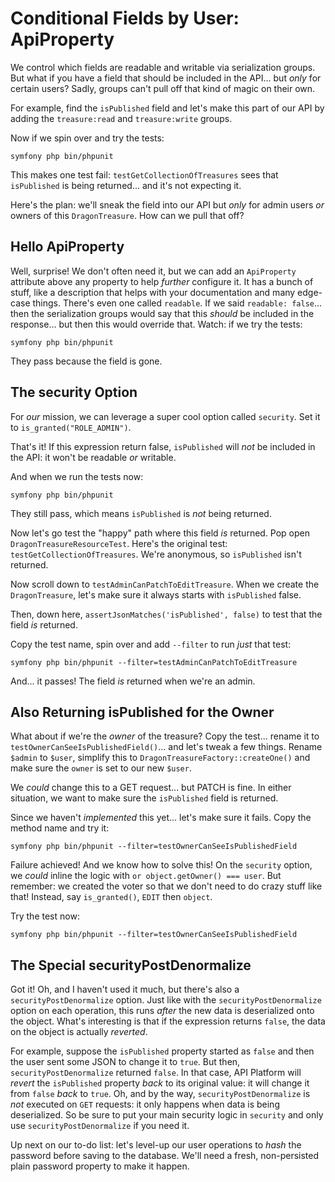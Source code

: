 # Conditional Fields by User: ApiProperty

We control which fields are readable and writable via
serialization groups. But what if you have a field that should be included in the
API... but *only* for certain users? Sadly, groups can't pull off that kind of
magic on their own.

For example, find the `isPublished` field and let's make this part of our API by
adding the `treasure:read` and `treasure:write` groups.

Now if we spin over and try the tests:

```terminal-silent
symfony php bin/phpunit
```

This makes one test fail: `testGetCollectionOfTreasures` sees that `isPublished`
is being returned... and it's not expecting it.

Here's the plan: we'll sneak the field into our API but *only* for admin
users *or* owners of this `DragonTreasure`. How can we pull that off?

## Hello ApiProperty

Well, surprise! We don't often need it, but we can add an `ApiProperty` attribute
above any property to help *further* configure it. It has a bunch of
stuff, like a description that helps with your documentation
and many edge-case things. There's even one called `readable`. If we said
`readable: false`... then the serialization groups would say that this *should*
be included in the response... but then this would override that. Watch: if we try
the tests:

```terminal-silent
symfony php bin/phpunit
```

They pass because the field is gone.

## The security Option

For *our* mission, we can leverage a super cool option called `security`. Set it
to `is_granted("ROLE_ADMIN")`.

That's it! If this expression return false, `isPublished` will *not* be included
in the API: it won't be readable *or* writable.

And when we run the tests now:

```terminal-silent
symfony php bin/phpunit
```

They still pass, which means `isPublished` is *not* being returned. 

Now let's go test the "happy" path where this field *is* returned. Pop open
`DragonTreasureResourceTest`. Here's the original test: `testGetCollectionOfTreasures`.
We're anonymous, so `isPublished` isn't returned.

Now scroll down to `testAdminCanPatchToEditTreasure`. When we create the
`DragonTreasure`, let's make sure it always starts with `isPublished` false.

Then, down here, `assertJsonMatches('isPublished', false)` to test that the
field *is* returned.

Copy the test name, spin over and add `--filter` to run *just* that test:

```terminal-silent
symfony php bin/phpunit --filter=testAdminCanPatchToEditTreasure
```

And... it passes! The field *is* returned when we're an admin.

## Also Returning isPublished for the Owner

What about if we're the *owner* of the treasure? Copy the test... rename it
to `testOwnerCanSeeIsPublishedField()`... and let's tweak a few things.
Rename `$admin` to `$user`, simplify this to
`DragonTreasureFactory::createOne()` and make sure the `owner` is set to our new
`$user`.

We *could* change this to a GET request... but PATCH is fine. In either situation,
we want to make sure the `isPublished` field is returned.

Since we haven't *implemented* this yet... let's make sure it fails. Copy the
method name and try it:

```terminal-silent
symfony php bin/phpunit --filter=testOwnerCanSeeIsPublishedField
```

Failure achieved! And we know how to solve this! On the `security` option,
we *could* inline the logic with `or object.getOwner() === user`. But remember:
we created the voter so that we don't need to do crazy stuff like that! Instead,
say `is_granted()`, `EDIT` then `object`.

Try the test now:

```terminal-silent
symfony php bin/phpunit --filter=testOwnerCanSeeIsPublishedField
```

## The Special securityPostDenormalize

Got it! Oh, and I haven't used it much, but there's also a `securityPostDenormalize`
option. Just like with the `securityPostDenormalize` option on each operation, this
runs *after* the new data is deserialized onto the object. What's interesting is
that  if the expression returns `false`, the data on the object is actually *reverted*.

For example, suppose the `isPublished` property started as `false` and then the user
sent some JSON to change it to `true`. But then, `securityPostDenormalize` returned
`false`. In that case, API Platform will *revert* the `isPublished` property *back*
to its original value: it will change it from `false` *back* to `true`. Oh, and
by the way, `securityPostDenormalize` is *not* executed on `GET` requests: it
only happens when data is being deserialized. So be sure to put your main security
logic in `security` and only use `securityPostDenormalize` if you need it.

Up next on our to-do list: let's level-up our user operations to *hash* the password
before saving to the database. We'll need a fresh, non-persisted plain password
property to make it happen.
